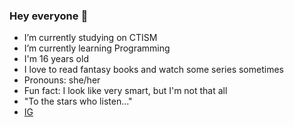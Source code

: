 ### Hey everyone 👋

- I’m currently studying on CTISM
- I’m currently learning Programming
- I'm 16 years old
- I love to read fantasy books and watch some series sometimes
- Pronouns: she/her
- Fun fact: I look like very smart, but I'm not that all 
-  "To the stars who listen..."
- [IG](https://instagram.com/thiannahartmann/)
<!--
**tia-ana/tia-ana** is a ✨ _special_ ✨ repository because its `README.md` (this file) appears on your GitHub profile.

